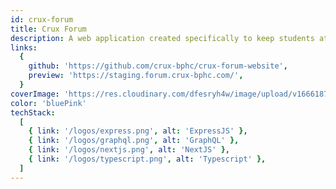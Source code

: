 ```yaml
---
id: crux-forum
title: Crux Forum
description: A web application created specifically to keep students at the BITS Pilani Hyderabad Campus informed of activities and announcements from various campus groups.
links:
  {
    github: 'https://github.com/crux-bphc/crux-forum-website',
    preview: 'https://staging.forum.crux-bphc.com/',
  }
coverImage: 'https://res.cloudinary.com/dfesryh4w/image/upload/v1666187805/portfolio/crux-forum.png'
color: 'bluePink'
techStack:
  [
    { link: '/logos/express.png', alt: 'ExpressJS' },
    { link: '/logos/graphql.png', alt: 'GraphQL' },
    { link: '/logos/nextjs.png', alt: 'NextJS' },
    { link: '/logos/typescript.png', alt: 'Typescript' },
  ]
---
```

